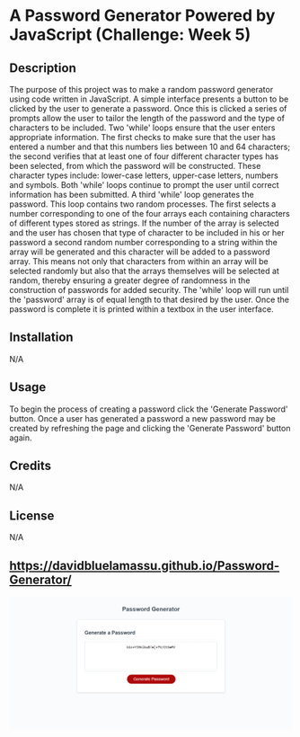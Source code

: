 # A Password Generator Powered by JavaScript (Challenge: Week 5)

## Description
The purpose of this project was to make a random password generator using code written in JavaScript. A simple interface presents a button to be clicked by the user to generate a password. Once this is clicked a series of prompts allow the user to tailor the length of the password and the type of characters to be included. Two 'while' loops ensure that the user enters appropriate information. The first checks to make sure that the user has entered a number and that this numbers lies between 10 and 64 characters; the second verifies that at least one of four different character types has been selected, from which the password will be constructed. These character types include: lower-case letters, upper-case letters, numbers and symbols. Both 'while' loops continue to prompt the user until correct information has been submitted. A third 'while' loop generates the password. This loop contains two random processes. The first selects a number corresponding to one of the four arrays each containing characters of different types stored as strings. If the number of the array is selected and the user has chosen that type of character to be included in his or her password a second random number corresponding to a string within the array will be generated and this character will be added to a password array. This means not only that characters from within an array will be selected randomly but also that the arrays themselves will be selected at random, thereby ensuring a greater degree of randomness in the construction of passwords for added security. The 'while' loop will run until the 'password' array is of equal length to that desired by the user. Once the password is complete it is printed within a textbox in the user interface.

## Installation
N/A

## Usage
To begin the process of creating a password click the 'Generate Password' button. Once a user has generated a password a new password may be created by refreshing the page and clicking the 'Generate Password' button again.

## Credits
N/A

## License
N/A

## https://davidbluelamassu.github.io/Password-Generator/

![Screenshot of the Password Generator with a new password in the textbox](./images/password-generator.png)

